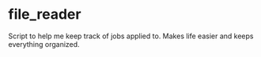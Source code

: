 # file_reader 
Script to help me keep track of jobs applied to. Makes life easier and keeps everything organized.
